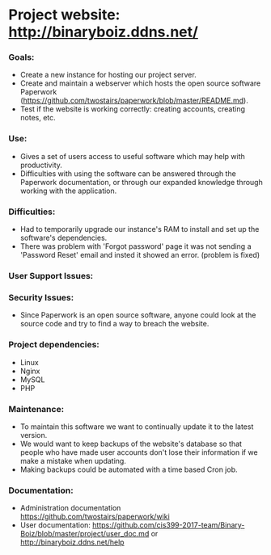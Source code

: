 # Project website: http://binaryboiz.ddns.net/

### Goals: 
* Create a new instance for hosting our project server.
* Create and maintain a webserver which hosts the open source software Paperwork (https://github.com/twostairs/paperwork/blob/master/README.md).
* Test if the website is working correctly: creating accounts, creating notes, etc.

      
### Use:
* Gives a set of users access to useful software which may help with productivity.
* Difficulties with using the software can be answered through the Paperwork documentation, or through our expanded knowledge through working with the application.
      
### Difficulties:
* Had to temporarily upgrade our instance's RAM to install and set up the software's dependencies.
* There was problem with 'Forgot password' page it was not sending a 'Password Reset' email and insted it showed an error. (problem is fixed)
      
### User Support Issues:
      

### Security Issues:
* Since Paperwork is an open source software, anyone could look at the source code and try to find a way to breach the website.

### Project dependencies:
* Linux
* Nginx
* MySQL
* PHP

### Maintenance:
* To maintain this software we want to continually update it to the latest version. 
* We would want to keep backups of the website's database so that people who have made user accounts don't lose their information if we make a mistake when updating.
* Making backups could be automated with a time based Cron job.
### Documentation:
* Administration documentation https://github.com/twostairs/paperwork/wiki     
* User documentation: https://github.com/cis399-2017-team/Binary-Boiz/blob/master/project/user_doc.md or http://binaryboiz.ddns.net/help
      
